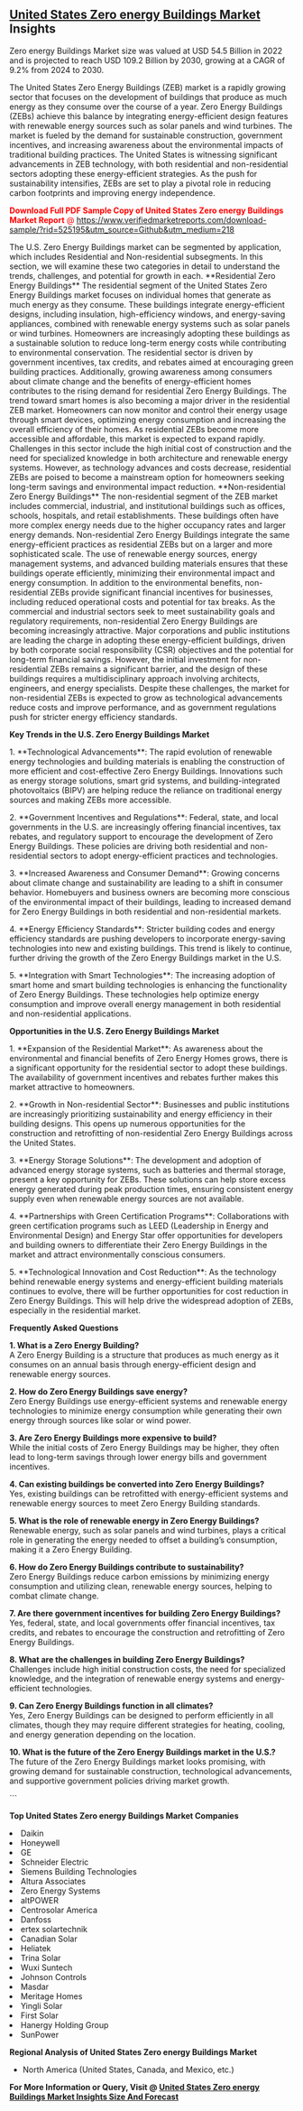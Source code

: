 <h2><a href="https://www.verifiedmarketreports.com/download-sample/?rid=525195&amp;utm_source=Github&amp;utm_medium=218" target="_blank">United States Zero energy Buildings Market</a> Insights</h2><p>Zero energy Buildings Market size was valued at USD 54.5 Billion in 2022 and is projected to reach USD 109.2 Billion by 2030, growing at a CAGR of 9.2% from 2024 to 2030.</p><p> <p>The United States Zero Energy Buildings (ZEB) market is a rapidly growing sector that focuses on the development of buildings that produce as much energy as they consume over the course of a year. Zero Energy Buildings (ZEBs) achieve this balance by integrating energy-efficient design features with renewable energy sources such as solar panels and wind turbines. The market is fueled by the demand for sustainable construction, government incentives, and increasing awareness about the environmental impacts of traditional building practices. The United States is witnessing significant advancements in ZEB technology, with both residential and non-residential sectors adopting these energy-efficient strategies. As the push for sustainability intensifies, ZEBs are set to play a pivotal role in reducing carbon footprints and improving energy independence. <p><span class=""><span style="color: #ff0000;"><strong>Download Full PDF Sample Copy of United States Zero energy Buildings Market Report</strong> @ </span><a href="https://www.verifiedmarketreports.com/download-sample/?rid=525195&amp;utm_source=Github&amp;utm_medium=218" target="_blank">https://www.verifiedmarketreports.com/download-sample/?rid=525195&amp;utm_source=Github&amp;utm_medium=218</a></span></p></p> <p>The U.S. Zero Energy Buildings market can be segmented by application, which includes Residential and Non-residential subsegments. In this section, we will examine these two categories in detail to understand the trends, challenges, and potential for growth in each. **Residential Zero Energy Buildings** The residential segment of the United States Zero Energy Buildings market focuses on individual homes that generate as much energy as they consume. These buildings integrate energy-efficient designs, including insulation, high-efficiency windows, and energy-saving appliances, combined with renewable energy systems such as solar panels or wind turbines. Homeowners are increasingly adopting these buildings as a sustainable solution to reduce long-term energy costs while contributing to environmental conservation. The residential sector is driven by government incentives, tax credits, and rebates aimed at encouraging green building practices. Additionally, growing awareness among consumers about climate change and the benefits of energy-efficient homes contributes to the rising demand for residential Zero Energy Buildings. The trend toward smart homes is also becoming a major driver in the residential ZEB market. Homeowners can now monitor and control their energy usage through smart devices, optimizing energy consumption and increasing the overall efficiency of their homes. As residential ZEBs become more accessible and affordable, this market is expected to expand rapidly. Challenges in this sector include the high initial cost of construction and the need for specialized knowledge in both architecture and renewable energy systems. However, as technology advances and costs decrease, residential ZEBs are poised to become a mainstream option for homeowners seeking long-term savings and environmental impact reduction. **Non-residential Zero Energy Buildings** The non-residential segment of the ZEB market includes commercial, industrial, and institutional buildings such as offices, schools, hospitals, and retail establishments. These buildings often have more complex energy needs due to the higher occupancy rates and larger energy demands. Non-residential Zero Energy Buildings integrate the same energy-efficient practices as residential ZEBs but on a larger and more sophisticated scale. The use of renewable energy sources, energy management systems, and advanced building materials ensures that these buildings operate efficiently, minimizing their environmental impact and energy consumption. In addition to the environmental benefits, non-residential ZEBs provide significant financial incentives for businesses, including reduced operational costs and potential for tax breaks. As the commercial and industrial sectors seek to meet sustainability goals and regulatory requirements, non-residential Zero Energy Buildings are becoming increasingly attractive. Major corporations and public institutions are leading the charge in adopting these energy-efficient buildings, driven by both corporate social responsibility (CSR) objectives and the potential for long-term financial savings. However, the initial investment for non-residential ZEBs remains a significant barrier, and the design of these buildings requires a multidisciplinary approach involving architects, engineers, and energy specialists. Despite these challenges, the market for non-residential ZEBs is expected to grow as technological advancements reduce costs and improve performance, and as government regulations push for stricter energy efficiency standards. <p><strong>Key Trends in the U.S. Zero Energy Buildings Market</strong></p> <p>1. **Technological Advancements**: The rapid evolution of renewable energy technologies and building materials is enabling the construction of more efficient and cost-effective Zero Energy Buildings. Innovations such as energy storage solutions, smart grid systems, and building-integrated photovoltaics (BIPV) are helping reduce the reliance on traditional energy sources and making ZEBs more accessible.</p> <p>2. **Government Incentives and Regulations**: Federal, state, and local governments in the U.S. are increasingly offering financial incentives, tax rebates, and regulatory support to encourage the development of Zero Energy Buildings. These policies are driving both residential and non-residential sectors to adopt energy-efficient practices and technologies.</p> <p>3. **Increased Awareness and Consumer Demand**: Growing concerns about climate change and sustainability are leading to a shift in consumer behavior. Homebuyers and business owners are becoming more conscious of the environmental impact of their buildings, leading to increased demand for Zero Energy Buildings in both residential and non-residential markets.</p> <p>4. **Energy Efficiency Standards**: Stricter building codes and energy efficiency standards are pushing developers to incorporate energy-saving technologies into new and existing buildings. This trend is likely to continue, further driving the growth of the Zero Energy Buildings market in the U.S.</p> <p>5. **Integration with Smart Technologies**: The increasing adoption of smart home and smart building technologies is enhancing the functionality of Zero Energy Buildings. These technologies help optimize energy consumption and improve overall energy management in both residential and non-residential applications.</p> <p><strong>Opportunities in the U.S. Zero Energy Buildings Market</strong></p> <p>1. **Expansion of the Residential Market**: As awareness about the environmental and financial benefits of Zero Energy Homes grows, there is a significant opportunity for the residential sector to adopt these buildings. The availability of government incentives and rebates further makes this market attractive to homeowners.</p> <p>2. **Growth in Non-residential Sector**: Businesses and public institutions are increasingly prioritizing sustainability and energy efficiency in their building designs. This opens up numerous opportunities for the construction and retrofitting of non-residential Zero Energy Buildings across the United States.</p> <p>3. **Energy Storage Solutions**: The development and adoption of advanced energy storage systems, such as batteries and thermal storage, present a key opportunity for ZEBs. These solutions can help store excess energy generated during peak production times, ensuring consistent energy supply even when renewable energy sources are not available.</p> <p>4. **Partnerships with Green Certification Programs**: Collaborations with green certification programs such as LEED (Leadership in Energy and Environmental Design) and Energy Star offer opportunities for developers and building owners to differentiate their Zero Energy Buildings in the market and attract environmentally conscious consumers.</p> <p>5. **Technological Innovation and Cost Reduction**: As the technology behind renewable energy systems and energy-efficient building materials continues to evolve, there will be further opportunities for cost reduction in Zero Energy Buildings. This will help drive the widespread adoption of ZEBs, especially in the residential market.</p> <p><strong>Frequently Asked Questions</strong></p> <p><strong>1. What is a Zero Energy Building?</strong><br> A Zero Energy Building is a structure that produces as much energy as it consumes on an annual basis through energy-efficient design and renewable energy sources.</p> <p><strong>2. How do Zero Energy Buildings save energy?</strong><br> Zero Energy Buildings use energy-efficient systems and renewable energy technologies to minimize energy consumption while generating their own energy through sources like solar or wind power.</p> <p><strong>3. Are Zero Energy Buildings more expensive to build?</strong><br> While the initial costs of Zero Energy Buildings may be higher, they often lead to long-term savings through lower energy bills and government incentives.</p> <p><strong>4. Can existing buildings be converted into Zero Energy Buildings?</strong><br> Yes, existing buildings can be retrofitted with energy-efficient systems and renewable energy sources to meet Zero Energy Building standards.</p> <p><strong>5. What is the role of renewable energy in Zero Energy Buildings?</strong><br> Renewable energy, such as solar panels and wind turbines, plays a critical role in generating the energy needed to offset a building’s consumption, making it a Zero Energy Building.</p> <p><strong>6. How do Zero Energy Buildings contribute to sustainability?</strong><br> Zero Energy Buildings reduce carbon emissions by minimizing energy consumption and utilizing clean, renewable energy sources, helping to combat climate change.</p> <p><strong>7. Are there government incentives for building Zero Energy Buildings?</strong><br> Yes, federal, state, and local governments offer financial incentives, tax credits, and rebates to encourage the construction and retrofitting of Zero Energy Buildings.</p> <p><strong>8. What are the challenges in building Zero Energy Buildings?</strong><br> Challenges include high initial construction costs, the need for specialized knowledge, and the integration of renewable energy systems and energy-efficient technologies.</p> <p><strong>9. Can Zero Energy Buildings function in all climates?</strong><br> Yes, Zero Energy Buildings can be designed to perform efficiently in all climates, though they may require different strategies for heating, cooling, and energy generation depending on the location.</p> <p><strong>10. What is the future of the Zero Energy Buildings market in the U.S.?</strong><br> The future of the Zero Energy Buildings market looks promising, with growing demand for sustainable construction, technological advancements, and supportive government policies driving market growth.</p> ```</p><p><strong>Top United States Zero energy Buildings Market Companies</strong></p><div data-test-id=""><p><li>Daikin</li><li> Honeywell</li><li> GE</li><li> Schneider Electric</li><li> Siemens Building Technologies</li><li> Altura Associates</li><li> Zero Energy Systems</li><li> altPOWER</li><li> Centrosolar America</li><li> Danfoss</li><li> ertex solartechnik</li><li> Canadian Solar</li><li> Heliatek</li><li> Trina Solar</li><li> Wuxi Suntech</li><li> Johnson Controls</li><li> Masdar</li><li> Meritage Homes</li><li> Yingli Solar</li><li> First Solar</li><li> Hanergy Holding Group</li><li> SunPower</li></p><div><strong>Regional Analysis of&nbsp;United States Zero energy Buildings Market</strong></div><ul><li dir="ltr"><p dir="ltr">North America&nbsp;(United States, Canada, and Mexico, etc.)</p></li></ul><p><strong>For More Information or Query, Visit @&nbsp;</strong><strong><a href="https://www.verifiedmarketreports.com/product/zero-energy-buildings-market-size-and-forecast/?utm_source=Github&amp;utm_medium=218" target="_blank">United States Zero energy Buildings Market Insights Size And Forecast</a></strong></p></div>
